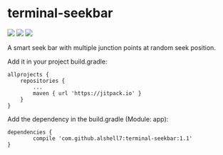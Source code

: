 # terminal-seekbar
[![](https://jitpack.io/v/alshell7/terminal-seekbar.svg)](https://jitpack.io/#alshell7/terminal-seekbar)
[![](http://img.shields.io/badge/build-passing-blue.svg)]()
[![](http://img.shields.io/badge/App_Using-FollowApp-brightgreen.svg?style=social)](https://play.google.com/store/apps/details?id=com.products.zinnox.followapp)




A smart seek bar with multiple junction points at random seek position.

Add it in your project build.gradle:

	allprojects {
		repositories {
			...
			maven { url 'https://jitpack.io' }
		}
	}
  
  
Add the dependency in the build.gradle (Module: app):

	dependencies {
	        compile 'com.github.alshell7:terminal-seekbar:1.1'
	}
